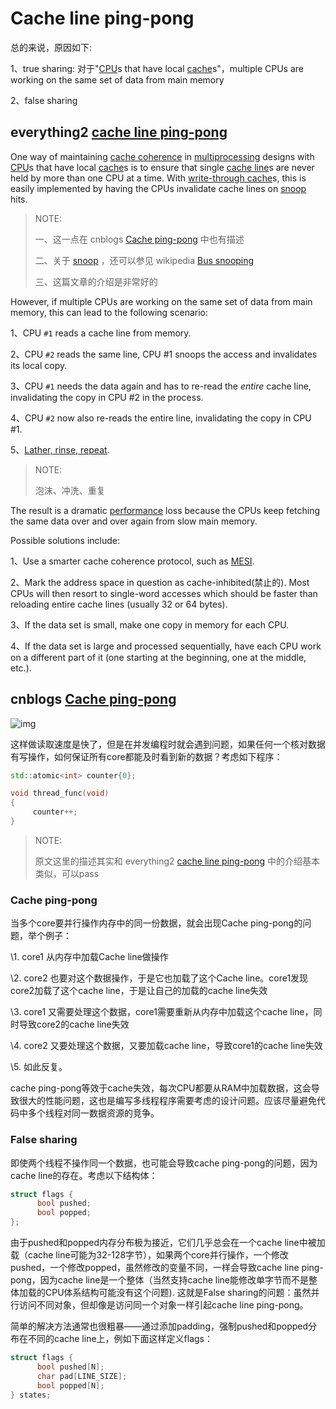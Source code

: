 # Cache line ping-pong

总的来说，原因如下:

1、true sharing: 对于"[CPU](https://everything2.com/title/CPU)s that have local [cache](https://everything2.com/title/cache)s"，multiple CPUs are working on the same set of data from main memory

2、false sharing

## everything2 [cache line ping-pong](https://everything2.com/title/cache+line+ping-pong)

One way of maintaining [cache coherence](https://everything2.com/title/cache+coherence) in [multiprocessing](https://everything2.com/title/multiprocessing) designs with [CPU](https://everything2.com/title/CPU)s that have local [cache](https://everything2.com/title/cache)s is to ensure that single [cache line](https://everything2.com/title/cache+line)s are never held by more than one CPU at a time. With [write-through cache](https://everything2.com/title/write-through+cache)s, this is easily implemented by having the CPUs invalidate cache lines on [snoop](https://everything2.com/title/snooping) hits.

> NOTE: 
>
> 一、这一点在 cnblogs [Cache ping-pong](https://www.cnblogs.com/fengshang/p/3524752.html) 中也有描述
>
> 二、关于 [snoop](https://everything2.com/title/snooping) ，还可以参见 wikipedia [Bus snooping](https://en.wikipedia.org/wiki/Bus_snooping)
>
> 三、这篇文章的介绍是非常好的

However, if multiple CPUs are working on the same set of data from main memory, this can lead to the following scenario:

1、CPU `#1` reads a cache line from memory.

2、CPU `#2` reads the same line, CPU #1 snoops the access and invalidates its local copy.

3、CPU `#1` needs the data again and has to re-read the *entire* cache line, invalidating the copy in CPU #2 in the process.

4、CPU `#2` now also re-reads the entire line, invalidating the copy in CPU #1.

5、[Lather, rinse, repeat](https://everything2.com/title/Lather%2C+rinse%2C+repeat).

> NOTE: 
>
> 泡沫、冲洗、重复

The result is a dramatic [performance](https://everything2.com/title/performance) loss because the CPUs keep fetching the same data over and over again from slow main memory.

Possible solutions include:

1、Use a smarter cache coherence protocol, such as [MESI](https://everything2.com/title/MESI+protocol).

2、Mark the address space in question as cache-inhibited(禁止的). Most CPUs will then resort to single-word accesses which should be faster than reloading entire cache lines (usually 32 or 64 bytes).

3、If the data set is small, make one copy in memory for each CPU.

4、If the data set is large and processed sequentially, have each CPU work on a different part of it (one starting at the beginning, one at the middle, etc.).

## cnblogs [Cache ping-pong](https://www.cnblogs.com/fengshang/p/3524752.html)

![img](https://images0.cnblogs.com/blog/599660/201401/180059327980.png)

这样做读取速度是快了，但是在并发编程时就会遇到问题，如果任何一个核对数据有写操作，如何保证所有core都能及时看到新的数据？考虑如下程序：

```C++
std::atomic<int> counter{0};

void thread_func(void)
{
     counter++;
}
```

> NOTE: 
>
> 原文这里的描述其实和 everything2 [cache line ping-pong](https://everything2.com/title/cache+line+ping-pong) 中的介绍基本类似，可以pass

### Cache ping-pong

当多个core要并行操作内存中的同一份数据，就会出现Cache ping-pong的问题，举个例子：

\1. core1 从内存中加载Cache line做操作

\2. core2 也要对这个数据操作，于是它也加载了这个Cache line。core1发现core2加载了这个cache line，于是让自己的加载的cache line失效

\3. core1 又需要处理这个数据，core1需要重新从内存中加载这个cache line，同时导致core2的cache line失效

\4. core2 又要处理这个数据，又要加载cache line，导致core1的cache line失效

\5. 如此反复。

cache ping-pong等效于cache失效，每次CPU都要从RAM中加载数据，这会导致很大的性能问题，这也是编写多线程程序需要考虑的设计问题。应该尽量避免代码中多个线程对同一数据资源的竞争。

### False sharing

即使两个线程不操作同一个数据，也可能会导致cache ping-pong的问题，因为cache line的存在。考虑以下结构体：

```c++
struct flags {
      bool pushed;
      bool popped;
};
```

由于pushed和popped内存分布极为接近，它们几乎总会在一个cache line中被加载（cache line可能为32-128字节），如果两个core并行操作，一个修改pushed，一个修改popped，虽然修改的变量不同，一样会导致cache line ping-pong，因为cache line是一个整体（当然支持cache line能修改单字节而不是整体加载的CPU体系结构可能没有这个问题). 这就是False sharing的问题：虽然并行访问不同对象，但却像是访问同一个对象一样引起cache line ping-pong。

简单的解决方法通常也很粗暴——通过添加padding，强制pushed和popped分布在不同的cache line上，例如下面这样定义flags：

```c++
struct flags {
      bool pushed[N];
      char pad[LINE_SIZE];
      bool popped[N];
} states;
```

 